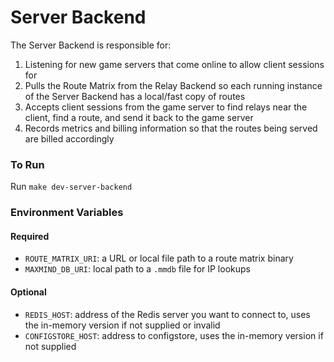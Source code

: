 # Server Backend

The Server Backend is responsible for:

1. Listening for new game servers that come online to allow client sessions for
2. Pulls the Route Matrix from the Relay Backend so each running instance of the Server Backend has a local/fast copy of routes
3. Accepts client sessions from the game server to find relays near the client, find a route, and send it back to the game server
4. Records metrics and billing information so that the routes being served are billed accordingly

### To Run

Run `make dev-server-backend`

### Environment Variables

#### Required

- `ROUTE_MATRIX_URI`: a URL or local file path to a route matrix binary
- `MAXMIND_DB_URI`: local path to a `.mmdb` file for IP lookups

#### Optional

- `REDIS_HOST`: address of the Redis server you want to connect to, uses the in-memory version if not supplied or invalid
- `CONFIGSTORE_HOST`: address to configstore, uses the in-memory version if not supplied